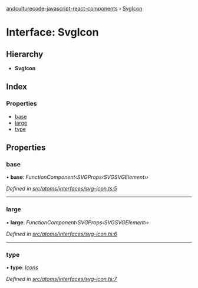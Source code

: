 [andculturecode-javascript-react-components](../README.md) › [SvgIcon](svgicon.md)

# Interface: SvgIcon

## Hierarchy

* **SvgIcon**

## Index

### Properties

* [base](svgicon.md#base)
* [large](svgicon.md#large)
* [type](svgicon.md#type)

## Properties

###  base

• **base**: *FunctionComponent‹SVGProps‹SVGSVGElement››*

*Defined in [src/atoms/interfaces/svg-icon.ts:5](https://github.com/AndcultureCode/AndcultureCode.JavaScript.React.Components/blob/29c8649/src/atoms/interfaces/svg-icon.ts#L5)*

___

###  large

• **large**: *FunctionComponent‹SVGProps‹SVGSVGElement››*

*Defined in [src/atoms/interfaces/svg-icon.ts:6](https://github.com/AndcultureCode/AndcultureCode.JavaScript.React.Components/blob/29c8649/src/atoms/interfaces/svg-icon.ts#L6)*

___

###  type

• **type**: *[Icons](../enums/icons.md)*

*Defined in [src/atoms/interfaces/svg-icon.ts:7](https://github.com/AndcultureCode/AndcultureCode.JavaScript.React.Components/blob/29c8649/src/atoms/interfaces/svg-icon.ts#L7)*
